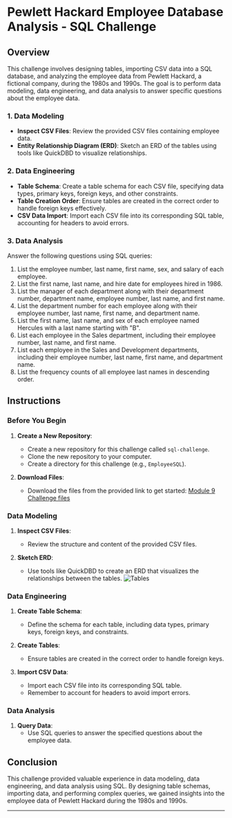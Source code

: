 # Pewlett Hackard Employee Database Analysis - SQL Challenge

## Overview

This challenge involves designing tables, importing CSV data into a SQL database, and analyzing the employee data from Pewlett Hackard, a fictional company, during the 1980s and 1990s. The goal is to perform data modeling, data engineering, and data analysis to answer specific questions about the employee data.

### 1. Data Modeling

- **Inspect CSV Files**: Review the provided CSV files containing employee data.
- **Entity Relationship Diagram (ERD)**: Sketch an ERD of the tables using tools like QuickDBD to visualize relationships.

### 2. Data Engineering

- **Table Schema**: Create a table schema for each CSV file, specifying data types, primary keys, foreign keys, and other constraints.
- **Table Creation Order**: Ensure tables are created in the correct order to handle foreign keys effectively.
- **CSV Data Import**: Import each CSV file into its corresponding SQL table, accounting for headers to avoid errors.

### 3. Data Analysis

Answer the following questions using SQL queries:
1. List the employee number, last name, first name, sex, and salary of each employee.
2. List the first name, last name, and hire date for employees hired in 1986.
3. List the manager of each department along with their department number, department name, employee number, last name, and first name.
4. List the department number for each employee along with their employee number, last name, first name, and department name.
5. List the first name, last name, and sex of each employee named Hercules with a last name starting with "B".
6. List each employee in the Sales department, including their employee number, last name, and first name.
7. List each employee in the Sales and Development departments, including their employee number, last name, first name, and department name.
8. List the frequency counts of all employee last names in descending order.

## Instructions

### Before You Begin

1. **Create a New Repository**:
   - Create a new repository for this challenge called `sql-challenge`.
   - Clone the new repository to your computer.
   - Create a directory for this challenge (e.g., `EmployeeSQL`).

2. **Download Files**:
   - Download the files from the provided link to get started: [Module 9 Challenge files](https://some-external-link.com)

### Data Modeling

1. **Inspect CSV Files**:
   - Review the structure and content of the provided CSV files.

2. **Sketch ERD**:
   - Use tools like QuickDBD to create an ERD that visualizes the relationships between the tables.
![Tables](https://github.com/user-attachments/assets/f843731f-84e5-42a5-b0c7-92c8c72bc1b9)

### Data Engineering

1. **Create Table Schema**:
   - Define the schema for each table, including data types, primary keys, foreign keys, and constraints.

2. **Create Tables**:
   - Ensure tables are created in the correct order to handle foreign keys.

3. **Import CSV Data**:
   - Import each CSV file into its corresponding SQL table.
   - Remember to account for headers to avoid import errors.

### Data Analysis

1. **Query Data**:
   - Use SQL queries to answer the specified questions about the employee data.

## Conclusion

This challenge provided valuable experience in data modeling, data engineering, and data analysis using SQL. By designing table schemas, importing data, and performing complex queries, we gained insights into the employee data of Pewlett Hackard during the 1980s and 1990s.



---


